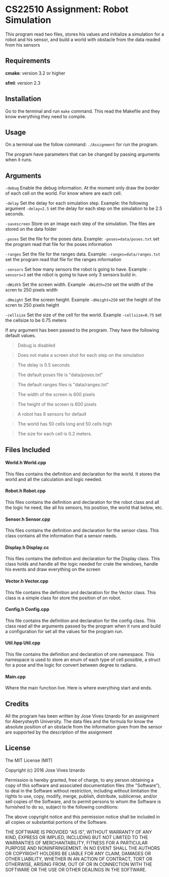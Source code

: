 
# CS22510 Assignment: Robot Simulation

This program read two files, stores his values and initialize a simulation for a robot and his sensor, and build a world with obstacle from the data readed from his sensors

## Requirements

**cmake**: version 3.2 or higher

**sfml**: version 2.3

## Installation

Go to the terminal and run `make` command. This read the Makefile and they know everything they need to compile.

## Usage

On a terminal use the follow command: `./Assignment` for run the program.

The program have parameters that can be changed by passing arguments when it runs.

## Arguments

`-debug`
Enable the debug information. At the moment only draw the border of each cell on the world. For know where are each cell.

`-delay`
Set the delay for each simulation step. Example: the following argument `-delay=2.5` set the delay for each step on the simulation to be 2.5 seconds.

`-savescreen`
Store on an image each step of the simulation. The files are stored on the data folder

`-poses`
Set the file for the poses data. Example: `-poses=data/poses.txt` set the program read that file for the poses information

`-ranges`
Set the file for the ranges data. Example: `-ranges=data/ranges.txt` set the program read that file for the ranges information

`-sensors`
Set how many sensors the robot is going to have. Example: `-sensors=3` set the robot is going to have only 3 sensors build in.

`-dWidth`
Set the screen width. Example `-dWidth=250` set the width of the scren to 250 pixels width

`-dHeight`
Set the screen height. Example `-dHeight=250` set the height of the scren to 250 pixels height

`-cellsize`
Set the size of the cell for the world. Example `-cellsize=0.75` set the cellsize to be 0.75 meters

If any argument has been passed to the program. They have the following default values.
> Debug is disabled

> Does not make a screen shot for each step on the simulation

> The delay is 0.5 seconds

> The default poses file is "data/poses.txt"

> The default ranges files is "data/ranges.txt"

> The width of the screen is 600 pixels

> The height of the screen is 600 pixels

> A robot has 8 sensors for default

> The world has 50 cells long and 50 cells high

> The size for each cell is 0.2 meters.

## Files Included

#### World.h World.cpp
This files contains the definition and declaration for the world. It stores the world and all the calculation and logic needed.

#### Robot.h Robot.cpp
This files contains the definition and declaration for the robot class and all the logic he need, like all his sensors, his position, the world that below, etc.

#### Sensor.h Sensor.cpp
This files contains the definition and declaration for the sensor class. This class contains all the information that a sensor needs.

#### Display.h Display.cc
This files contains the definition and declaration for the Display class. This class holds and handle all the logic needed for crate the windows, handle his events and draw everything on the screen

#### Vector.h Vector.cpp
This file contains the definition and declaration for the Vector class. This class is a simple class for store the position of on robot.

#### Config.h Config.cpp
This file contains the definition and declaration for the config class. This class read all the arguments passed by the program when it runs and build a configuration for set all the values for the program run.

#### Util.hpp Util.cpp
This file contains the definition and declaration of one namespace. This namespace is used to store an enum of each type of cell possible, a struct for a pose and the logic for convert between degree to radians.

#### Main.cpp
Where the main function live. Here is where everything start and ends. 

## Credits

All the program has been written by Jose Vives Iznardo for an assignment for Aberystwyth University. The data files and the formula for know the absolute position of an obstacle from the information given from the sensor are supported by the description of the assignment

## License

The MIT License (MIT)

Copyright (c) 2016 Jose Vives Iznardo

Permission is hereby granted, free of charge, to any person obtaining a copy
of this software and associated documentation files (the "Software"), to deal
in the Software without restriction, including without limitation the rights
to use, copy, modify, merge, publish, distribute, sublicense, and/or sell
copies of the Software, and to permit persons to whom the Software is
furnished to do so, subject to the following conditions:

The above copyright notice and this permission notice shall be included in all
copies or substantial portions of the Software.

THE SOFTWARE IS PROVIDED "AS IS", WITHOUT WARRANTY OF ANY KIND, EXPRESS OR
IMPLIED, INCLUDING BUT NOT LIMITED TO THE WARRANTIES OF MERCHANTABILITY,
FITNESS FOR A PARTICULAR PURPOSE AND NONINFRINGEMENT. IN NO EVENT SHALL THE
AUTHORS OR COPYRIGHT HOLDERS BE LIABLE FOR ANY CLAIM, DAMAGES OR OTHER
LIABILITY, WHETHER IN AN ACTION OF CONTRACT, TORT OR OTHERWISE, ARISING FROM,
OUT OF OR IN CONNECTION WITH THE SOFTWARE OR THE USE OR OTHER DEALINGS IN THE
SOFTWARE.
